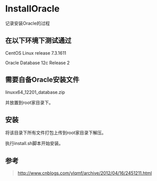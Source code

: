 # InstallOracle
记录安装Oracle的过程

## 在以下环境下测试通过

CentOS Linux release 7.3.1611

Oracle Database 12c Release 2

## 需要自备Oracle安装文件

linuxx64_12201_database.zip

并放置到root家目录下。

## 安装

将该目录下所有文件打包上传到root家目录下解压。

执行install.sh脚本开始安装。

## 参考

>http://www.cnblogs.com/ylqmf/archive/2012/04/16/2451211.html